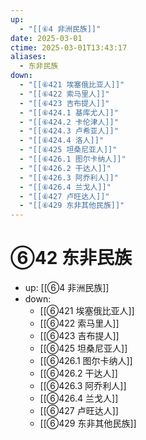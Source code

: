 ```yaml
---
up:
  - "[[⑥4 非洲民族]]"
date: 2025-03-01
ctime: 2025-03-01T13:43:17
aliases:
  - 东非民族
down:
  - "[[⑥421 埃塞俄比亚人]]"
  - "[[⑥422 索马里人]]"
  - "[[⑥423 吉布提人]]"
  - "[[⑥424.1 基库尤人]]"
  - "[[⑥424.2 卡伦津人]]"
  - "[[⑥424.3 卢希亚人]]"
  - "[[⑥424.4 洛人]]"
  - "[[⑥425 坦桑尼亚人]]"
  - "[[⑥426.1 图尔卡纳人]]"
  - "[[⑥426.2 干达人]]"
  - "[[⑥426.3 阿乔利人]]"
  - "[[⑥426.4 兰戈人]]"
  - "[[⑥427 卢旺达人]]"
  - "[[⑥429 东非其他民族]]"
---
```


# ⑥42 东非民族

- up: [[⑥4 非洲民族]]
- down:	
	- [[⑥421 埃塞俄比亚人]]
	- [[⑥422 索马里人]]
	- [[⑥423 吉布提人]]
	- [[⑥425 坦桑尼亚人]]
	- [[⑥426.1 图尔卡纳人]]
	- [[⑥426.2 干达人]]
	- [[⑥426.3 阿乔利人]]
	- [[⑥426.4 兰戈人]]
	- [[⑥427 卢旺达人]]
	- [[⑥429 东非其他民族]]
	
